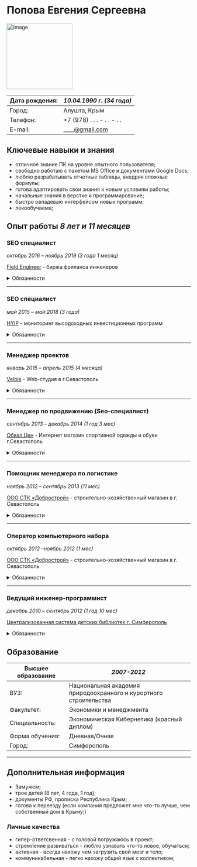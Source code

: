 # Попова Евгения Сергеевна

<img src="https://u.netology.ru/backend/uploads/legacy/users/avatar/9347225/thumb_063fa670d35e4636.jpg" alt="image"  width=180/>

|   Дата рождения:| _10.04.1990 г. (34 года)_ | 
|-------|----------|
| Город:  | Алушта, Крым     | 
| Телефон:   | +7 (978) . . . - . . - . .      | 
| E-mail:    | ____@gmail.com   | 



## Ключевые навыки и знания ##


 + отличное знание ПК на уровне опытного пользователя;
+ свободно работаю с пакетом MS Office и документами Google Docs;
+ люблю разрабатывать отчетные таблицы, внедряя сложные формулы;
+ готова адаптировать свои знания к новым условиям работы;
+ начальные знания в верстке и программирование;
+ быстро овладеваю интерфейсом новых программ;
+ лекообучаема;






## Опыт работы  _8 лет и 11 месяцев_ ##

### SEO специалист  ###
_октябрь 2016 – ноябрь 2019 (3 года 1 месяц)_

 [Field Engineer](https://www.fieldengineer.com/) - биржа фриланса инженеров

<details>
<summary>Обязанности</summary>

- Анализ конкурентов и их концепции продвижения;
- Проверка сайта на наличие ошибок, постановка задач по внутренней оптимизации сайта;
- Сбор ключевых запросов;
- Анализ позиций сайта и корректировка продвижения;
- Разработка контент-плана для блога сайта. Постановка ТЗ копирайтерам;
- Поиск площадок для размещения ссылок;
- Создание и поддержка тем на тематических форумах;
- Настройка сбора статистики в Google Tag Manager;
- Анализ статистики в Google Analytics;
- Ведение отчетности.
</details>

---


### SEO специалист  ###
_май 2015 – май 2018 (3 года)_

[HYIP](https://hyip.com/) - мониторинг высодоходных инвестиционных программ
<details>
<summary> Обязанности</summary>

 - Изучение и разработка стратегии продвижения сайта на Ajux;
- Анализ конкурентов и их концепции продвижения;
- Администрирование сайта, отправка рассылок потенциальным клиентам;
- Размещение рекламы на тематических ресурсах;
- Проверка сайта на наличие ошибок, постановка задач по внутренней оптимизации сайта;
- Сбор ключевых запросов;
- Анализ позиций сайта и корректировка продвижения;
- Увеличение трафика за счет таргетинговой рекламы;
- Разработка контент-плана для блога сайта. Постановка ТЗ копирайтерам;
- Поиск площадок для размещения ссылок;
- Создание и поддержка тем на тематических форумах.
- Настройка сбора статистики в Google Tag Manager. Анализ статистики в Google Analytics
- Ведение отчетности.
</details>

---


### Менеджер проектов ###

_январь 2015 – апрель 2015 (4 месяца)_

[Velbis](velbis.com) - Web-студия в г.Севастополь

<details>
<summary>Обязанности</summary>

- формирование команды проекта;
- назначение задач исполнителям;
- написание ТЗ.
</details>

---


### Менеджер по продвижению (Seo-специалист)  ###
_сентябрь 2013 – декабрь 2014 (1 год 3 мес)_

[Обвал Цен](obvalcen.com.ua) - Интернет магазин спортивной одежды и обуви г.Севастополь

<details>
<summary>Обязанности</summary>

- администрирование, продвижение и оптимизация сайтов;
- сбор статистики и составление отчетности (Google Analytics, Яндекс Метрика);
- составление семантического ядра и списка ключевых слов для продвижения (Кейколлектор);
- отправка e-mail и sms-рассылок клиентам;
- анализ конкурентов и их концепции продвижения;
- постановка задач по внутренней оптимизации сайта;
- мониторинг позиций сайта и корректировка продвижения (Аllpositions);
- покупка ссылок на биржах, отсев некачественных доноров;
- SMM. Маркетинг в социальных сетях, создание и продвижение сообществ;
- настройка контекстной рекламы Google Adwords и Яндекс Директ;
- планирование бюджета и составление стратегии продвижения.
</details>

---

### Помощник менеджера по логистике ### 
_ноябрь 2012 – сентябрь 2013 (11 мес)_

[ООО СТК «Добрострой»](https://dobrostroy.com/) - строительно-хозяйственный магазин в г. Севастополь
<details>
<summary>Обязанности</summary>

- управление закупками;
- разработка планов закупки товаров по закрепленному ассортименту;
- управление продажами;
- контроль выполнения плановых показателей.
</details>

---

### Оператор компьютерного набора ###
_октябрь 2012 –ноябрь 2012 (1 мес)_

[ООО СТК «Добрострой»](https://dobrostroy.com/) - строительно-хозяйственный магазин в г. Севастополь

<details>
<summary>Обязанности</summary>

- работа с первичной документацией: счета, приходные, расходные накладные;
- формирование налоговых накладных;
- работа с безналичными расчетами.
</details>

---

### Ведущий инженер-программист ###
_декабрь 2010 – сентябрь 2012 (1 год 10 мес)_

[Централизованная система детских библиотек г. Симферополь](http://simfchildlibrary.ru/)
<details>
<summary>Обязанности</summary>

- администрирование Web-сайта Централизованной библиотечной системы для детей;
- дизайн и создание баннеров;
- сопровождение внедренных программ и программных средств;
- обучение персонала и пользователей ЦГДБ им. Гайдара новым технологиям;
- подготовка и техническое сопровождение мероприятий


</details>

## Образование ##

|   Высшее образование  | _2007-2012_ | 
|-------|----------|
| ВУЗ:  | Национальная академия природоохранного и курортного строительства      | 
| Факультет:   | Экономики и менеджмента   | 
|Специальность:    | Экономическая Кибернетика (красный диплом)  | 
|Форма обучения:    | Дневная/Очная | 
| Город:  | Симферополь  | 


***
## Дополнительная информация ## 
- Замужем;
- трое детей (8 лет, 4 года, 1 год); 
- документы РФ, прописка Республика Крым;
- готова к переезду (если компания предложет мне что-то лучше, чем собственный дом в Крыму;)


### Личные качества ###
+ гипер-ответсвенная - с головой погружаюсь в проект;
+ стремление развиваться - люблю узнавать что-то новое, обучаться; 
+ активная - всегда нахожу чем загрузить свой мозг и тело;
+ коммуникабельная - легко нахожу общий язык с коллективом;





